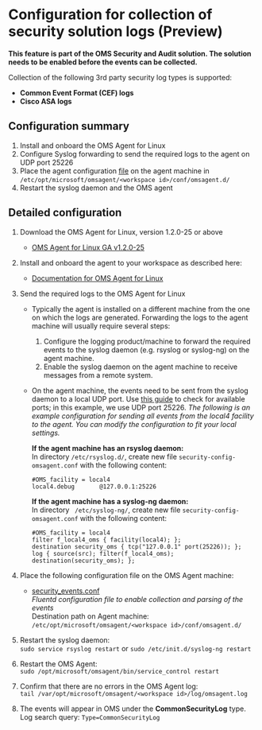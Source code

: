 # Configuration for collection of security solution logs (Preview)

**This feature is part of the OMS Security and Audit solution. The solution needs to be enabled before the events can be collected.**

Collection of the following 3rd party security log types is supported:
- **Common Event Format (CEF) logs**
- **Cisco ASA logs**

## Configuration summary
1. Install and onboard the OMS Agent for Linux
2. Configure Syslog forwarding to send the required logs to the agent on UDP port 25226
3. Place the agent configuration [file][1] on the agent machine in ```/etc/opt/microsoft/omsagent/<workspace id>/conf/omsagent.d/```
4. Restart the syslog daemon and the OMS agent


## Detailed configuration
1. Download the OMS Agent for Linux, version 1.2.0-25 or above
    - [OMS Agent for Linux GA v1.2.0-25](https://github.com/Microsoft/OMS-Agent-for-Linux/releases/tag/OMSAgent_GA_v1.2.0-25)

2. Install and onboard the agent to your workspace as described here:
    - [Documentation for OMS Agent for Linux](https://github.com/Microsoft/OMS-Agent-for-Linux)  

3. Send the required logs to the OMS Agent for Linux
    * Typically the agent is installed on a different machine from the one on which the logs are generated. Forwarding the logs to the agent machine will usually require several steps:
        1. Configure the logging product/machine to forward the required events to the syslog daemon (e.g. rsyslog or syslog-ng) on the agent machine.
        2. Enable the syslog daemon on the agent machine to receive messages from a remote system.
	    
    * On the agent machine, the events need to be sent from the syslog daemon to a local UDP port. Use [this guide](https://github.com/Microsoft/OMS-Agent-for-Linux/blob/master/docs/OMS-Agent-for-Linux.md#syslog-troubleshooting) to check for available ports; in this example, we use UDP port 25226.
        *The following is an example configuration for sending all events from the local4 facility to the agent. You can modify the configuration to fit your local settings.* 
	
        **If the agent machine has an rsyslog daemon:**  
        In directory ```/etc/rsyslog.d/```, create new file ```security-config-omsagent.conf``` with the following content:

        ```
        #OMS_facility = local4
        local4.debug       @127.0.0.1:25226
        ```
	
        **If the agent machine has a syslog-ng daemon:**  
	    In directory ``` /etc/syslog-ng/```, create new file ```security-config-omsagent.conf``` with the following content:

        ```
        #OMS_facility = local4  
        filter f_local4_oms { facility(local4); };  
        destination security_oms { tcp("127.0.0.1" port(25226)); };  
        log { source(src); filter(f_local4_oms); destination(security_oms); };  
        ```

4. Place the following configuration file on the OMS Agent machine:  
  	- [security_events.conf][1]  
  	_Fluentd configuration file to enable collection and parsing of the events_  
	Destination path on Agent machine: ```/etc/opt/microsoft/omsagent/<workspace id>/conf/omsagent.d/```  

5. Restart the syslog daemon:  
```sudo service rsyslog restart``` or ```sudo /etc/init.d/syslog-ng restart```

6. Restart the OMS Agent:  
```sudo /opt/microsoft/omsagent/bin/service_control restart```

7. Confirm that there are no errors in the OMS Agent log:  
```tail /var/opt/microsoft/omsagent/<workspace id>/log/omsagent.log```

8. The events will appear in OMS under the **CommonSecurityLog** type.  
Log search query: ```Type=CommonSecurityLog```

[1]: https://github.com/Microsoft/OMS-Agent-for-Linux/blob/master/installer/conf/omsagent.d/security_events.conf
